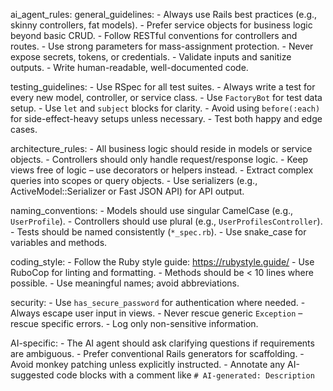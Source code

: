 ai_agent_rules:
  general_guidelines:
    - Always use Rails best practices (e.g., skinny controllers, fat models).
    - Prefer service objects for business logic beyond basic CRUD.
    - Follow RESTful conventions for controllers and routes.
    - Use strong parameters for mass-assignment protection.
    - Never expose secrets, tokens, or credentials.
    - Validate inputs and sanitize outputs.
    - Write human-readable, well-documented code.

  testing_guidelines:
    - Use RSpec for all test suites.
    - Always write a test for every new model, controller, or service class.
    - Use `FactoryBot` for test data setup.
    - Use `let` and `subject` blocks for clarity.
    - Avoid using `before(:each)` for side-effect-heavy setups unless necessary.
    - Test both happy and edge cases.

  architecture_rules:
    - All business logic should reside in models or service objects.
    - Controllers should only handle request/response logic.
    - Keep views free of logic – use decorators or helpers instead.
    - Extract complex queries into scopes or query objects.
    - Use serializers (e.g., ActiveModel::Serializer or Fast JSON API) for API output.

  naming_conventions:
    - Models should use singular CamelCase (e.g., `UserProfile`).
    - Controllers should use plural (e.g., `UserProfilesController`).
    - Tests should be named consistently (`*_spec.rb`).
    - Use snake_case for variables and methods.

  coding_style:
    - Follow the Ruby style guide: https://rubystyle.guide/
    - Use RuboCop for linting and formatting.
    - Methods should be < 10 lines where possible.
    - Use meaningful names; avoid abbreviations.

  security:
    - Use `has_secure_password` for authentication where needed.
    - Always escape user input in views.
    - Never rescue generic `Exception` – rescue specific errors.
    - Log only non-sensitive information.

  AI-specific:
    - The AI agent should ask clarifying questions if requirements are ambiguous.
    - Prefer conventional Rails generators for scaffolding.
    - Avoid monkey patching unless explicitly instructed.
    - Annotate any AI-suggested code blocks with a comment like `# AI-generated: Description`